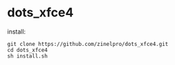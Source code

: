 # dots_xfce4

install:
```
git clone https://github.com/zinelpro/dots_xfce4.git 
cd dots_xfce4
sh install.sh
```

